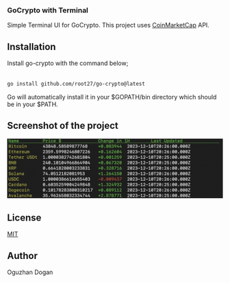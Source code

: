 ### GoCrypto with Terminal

Simple Terminal UI for GoCrypto. This project uses [CoinMarketCap](https://coinmarketcap.com/) API.

## Installation

Install go-crypto with the command below;

```bash

go install github.com/root27/go-crypto@latest

```

Go will automatically install it in your $GOPATH/bin directory which should be in your $PATH.

## Screenshot of the project

![Screenshot](./assets/getAll.png)

## License


[MIT](./LICENSE)


## Author

Oguzhan Dogan




